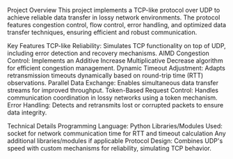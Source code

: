 Project Overview
This project implements a TCP-like protocol over UDP to achieve reliable data transfer in lossy network environments. The protocol features congestion control, flow control, error handling, and optimized data transfer techniques, ensuring efficient and robust communication.

Key Features
TCP-like Reliability: Simulates TCP functionality on top of UDP, including error detection and recovery mechanisms.
AIMD Congestion Control: Implements an Additive Increase Multiplicative Decrease algorithm for efficient congestion management.
Dynamic Timeout Adjustment: Adapts retransmission timeouts dynamically based on round-trip time (RTT) observations.
Parallel Data Exchange: Enables simultaneous data transfer streams for improved throughput.
Token-Based Request Control: Handles communication coordination in lossy networks using a token mechanism.
Error Handling: Detects and retransmits lost or corrupted packets to ensure data integrity.

Technical Details
Programming Language: Python
Libraries/Modules Used:
socket for network communication
time for RTT and timeout calculation
Any additional libraries/modules if applicable
Protocol Design: Combines UDP's speed with custom mechanisms for reliability, simulating TCP behavior.

